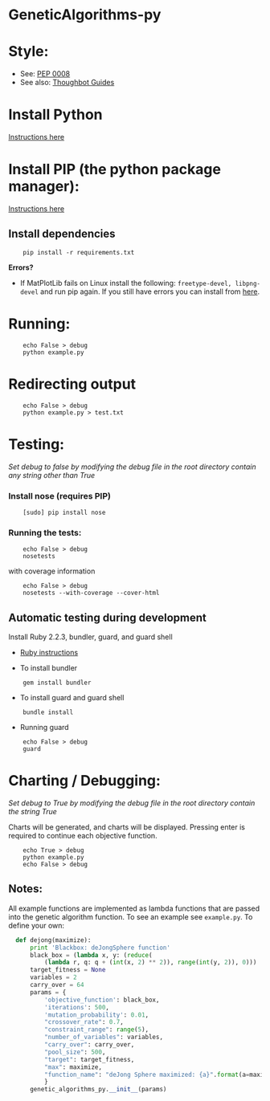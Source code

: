 # GeneticAlgorithms-py

# Style:
  - See: [PEP 0008](https://www.python.org/dev/peps/pep-0008/)
  - See also: [Thoughbot Guides](https://github.com/thoughtbot/guides)

# Install Python

[Instructions here](https://www.python.org/)


# Install PIP (the python package manager):

[Instructions here](https://pip.pypa.io/en/stable/installing/)

## Install dependencies

```shell
    pip install -r requirements.txt
```

**Errors?**
- If MatPlotLib fails on Linux install the following:
  `freetype-devel, libpng-devel` and run pip again. If you still have errors you
can install from [here](http://matplotlib.org/users/installing.html).

# Running:

```shell
    echo False > debug
    python example.py
```
# Redirecting output
```shell
    echo False > debug
    python example.py > test.txt
```

# Testing:

*Set debug to false by modifying the debug file in the root directory contain
any string other than True*

### Install nose (requires PIP)

```shell
    [sudo] pip install nose
```
### Running the tests:

```shell
    echo False > debug
    nosetests
```

with coverage information

```shell
    echo False > debug
    nosetests --with-coverage --cover-html
```

## Automatic testing during development

Install Ruby 2.2.3, bundler, guard, and guard shell

- [Ruby instructions](https://www.ruby-lang.org/en/)

- To install bundler
```shell
    gem install bundler
```

- To install guard and guard shell
```shell
    bundle install
```

- Running guard
```
    echo False > debug
    guard
```
# Charting / Debugging:

*Set debug to True by modifying the debug file in the root directory contain
the string True*

Charts will be generated, and charts will be displayed. Pressing enter is
required to continue each objective function.

```shell
    echo True > debug
    python example.py
    echo False > debug
```

## Notes:

All example functions are implemented as lambda functions that are passed into the genetic algorithm function. To see an example see `example.py`. To define your own:

```python
  def dejong(maximize):
      print 'Blackbox: deJongSphere function'
      black_box = (lambda x, y: (reduce(
          (lambda r, q: q + (int(x, 2) ** 2)), range(int(y, 2)), 0)))
      target_fitness = None
      variables = 2
      carry_over = 64
      params = {
          'objective_function': black_box,
          'iterations': 500,
          'mutation_probability': 0.01,
          "crossover_rate": 0.7,
          "constraint_range": range(5),
          "number_of_variables": variables,
          "carry_over": carry_over,
          "pool_size": 500,
          "target": target_fitness,
          "max": maximize,
          "function_name": "deJong Sphere maximized: {a}".format(a=maximize)
          }
      genetic_algorithms_py.__init__(params)
````
